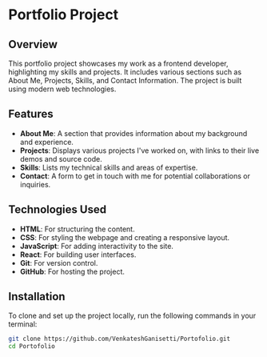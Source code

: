# Portfolio Project

## Overview
This portfolio project showcases my work as a frontend developer, highlighting my skills and projects. It includes various sections such as About Me, Projects, Skills, and Contact Information. The project is built using modern web technologies.

## Features
- **About Me**: A section that provides information about my background and experience.
- **Projects**: Displays various projects I've worked on, with links to their live demos and source code.
- **Skills**: Lists my technical skills and areas of expertise.
- **Contact**: A form to get in touch with me for potential collaborations or inquiries.

## Technologies Used
- **HTML**: For structuring the content.
- **CSS**: For styling the webpage and creating a responsive layout.
- **JavaScript**: For adding interactivity to the site.
- **React**: For building user interfaces.
- **Git**: For version control.
- **GitHub**: For hosting the project.

## Installation
To clone and set up the project locally, run the following commands in your terminal:

```bash
git clone https://github.com/VenkateshGanisetti/Portofolio.git
cd Portofolio
